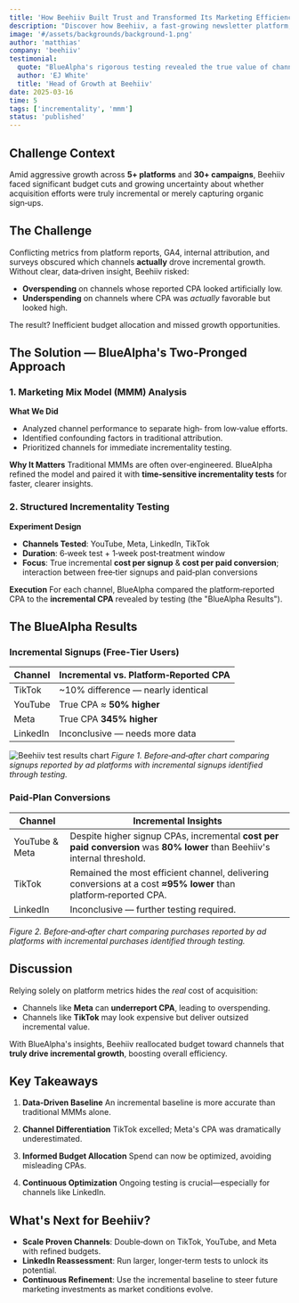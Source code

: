 ```yaml
---
title: 'How Beehiiv Built Trust and Transformed Its Marketing Efficiency with BlueAlpha'
description: "Discover how Beehiiv, a fast-growing newsletter platform, leveraged BlueAlpha's innovative methodology to reveal the true cost of marketing, reallocate budget intelligently, and drive more business growth with confidence."
image: '#/assets/backgrounds/background-1.png'
author: 'matthias'
company: 'beehiiv'
testimonial:
  quote: "BlueAlpha's rigorous testing revealed the true value of channels that ad platform metrics were both over- and underestimating. We finally understood where our dollars were best spent. Their insights allowed us to reallocate our budget with confidence to fuel our scalable growth."
  author: 'EJ White'
  title: 'Head of Growth at Beehiiv'
date: 2025-03-16
time: 5
tags: ['incrementality', 'mmm']
status: 'published'
---
```


## Challenge Context

Amid aggressive growth across **5+ platforms** and **30+ campaigns**, Beehiiv faced significant budget cuts and growing uncertainty about whether acquisition efforts were truly incremental or merely capturing organic sign‑ups.

## The Challenge

Conflicting metrics from platform reports, GA4, internal attribution, and surveys obscured which channels **actually** drove incremental growth. Without clear, data‑driven insight, Beehiiv risked:

- **Overspending** on channels whose reported CPA looked artificially low.
- **Underspending** on channels where CPA was _actually_ favorable but looked high.

The result? Inefficient budget allocation and missed growth opportunities.

## The Solution — BlueAlpha's Two‑Pronged Approach

### 1. Marketing Mix Model (MMM) Analysis

**What We Did**

- Analyzed channel performance to separate high‑ from low‑value efforts.
- Identified confounding factors in traditional attribution.
- Prioritized channels for immediate incrementality testing.

**Why It Matters**
Traditional MMMs are often over‑engineered. BlueAlpha refined the model and paired it with **time‑sensitive incrementality tests** for faster, clearer insights.

### 2. Structured Incrementality Testing

**Experiment Design**

- **Channels Tested**: YouTube, Meta, LinkedIn, TikTok
- **Duration**: 6‑week test + 1‑week post‑treatment window
- **Focus**: True incremental **cost per signup** & **cost per paid conversion**; interaction between free‑tier signups and paid‑plan conversions

**Execution**
For each channel, BlueAlpha compared the platform‑reported CPA to the **incremental CPA** revealed by testing (the "BlueAlpha Results").

## The BlueAlpha Results

### Incremental Signups (Free‑Tier Users)

| Channel  | Incremental vs. Platform‑Reported CPA |
| -------- | ------------------------------------- |
| TikTok   | ~10% difference — nearly identical    |
| YouTube  | True CPA ≈ **50% higher**             |
| Meta     | True CPA **345% higher**              |
| LinkedIn | Inconclusive — needs more data        |

![Beehiiv test results chart](#/assets/case-studies/beehiiv/incremental-cpa-comparison-chart.webp)
_Figure 1. Before‑and‑after chart comparing signups reported by ad platforms with incremental signups identified through testing._

### Paid‑Plan Conversions

| Channel        | Incremental Insights                                                                                                      |
| -------------- | ------------------------------------------------------------------------------------------------------------------------- |
| YouTube & Meta | Despite higher signup CPAs, incremental **cost per paid conversion** was **80% lower** than Beehiiv's internal threshold. |
| TikTok         | Remained the most efficient channel, delivering conversions at a cost **≈95% lower** than platform‑reported CPA.          |
| LinkedIn       | Inconclusive — further testing required.                                                                                  |

_Figure 2. Before‑and‑after chart comparing purchases reported by ad platforms with incremental purchases identified through testing._

## Discussion

Relying solely on platform metrics hides the _real_ cost of acquisition:

- Channels like **Meta** can **underreport CPA**, leading to overspending.
- Channels like **TikTok** may look expensive but deliver outsized incremental value.

With BlueAlpha's insights, Beehiiv reallocated budget toward channels that **truly drive incremental growth**, boosting overall efficiency.

## Key Takeaways

1. **Data‑Driven Baseline**
   An incremental baseline is more accurate than traditional MMMs alone.

2. **Channel Differentiation**
   TikTok excelled; Meta's CPA was dramatically underestimated.

3. **Informed Budget Allocation**
   Spend can now be optimized, avoiding misleading CPAs.

4. **Continuous Optimization**
   Ongoing testing is crucial—especially for channels like LinkedIn.

## What's Next for Beehiiv?

- **Scale Proven Channels**: Double‑down on TikTok, YouTube, and Meta with refined budgets.
- **LinkedIn Reassessment**: Run larger, longer‑term tests to unlock its potential.
- **Continuous Refinement**: Use the incremental baseline to steer future marketing investments as market conditions evolve.

